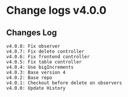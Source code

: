# Change logs v4.0.0


## Changes Log 
    v4.0.8: Fix observer
    v4.0.7: Fix delete controller
    v4.0.6: Fix frontend controller
    v4.0.5: Fix table controller
    v4.0.4: Use bigIncrements
    v4.0.3: Base version 4
    v4.0.2: Base repo
    v4.0.1: Checkout before delete on observers
    v4.0.0: Update History